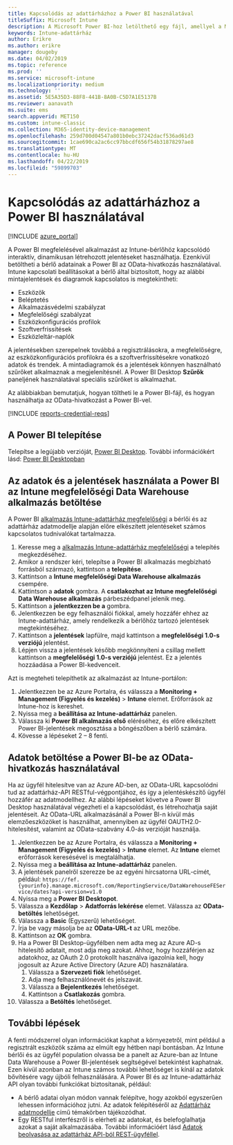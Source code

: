 ```yaml
---
title: Kapcsolódás az adattárházhoz a Power BI használatával
titleSuffix: Microsoft Intune
description: A Microsoft Power BI-hoz letölthető egy fájl, amellyel a Microsoft Intune-bérlőhöz kapcsolódó interaktív, dinamikusan létrehozott jelentéseket hozhat létre.
keywords: Intune-adattárház
author: Erikre
ms.author: erikre
manager: dougeby
ms.date: 04/02/2019
ms.topic: reference
ms.prod: ''
ms.service: microsoft-intune
ms.localizationpriority: medium
ms.technology: ''
ms.assetid: 5E5A35D3-88F8-441B-8A0B-C5D7A1E5137B
ms.reviewer: aanavath
ms.suite: ems
search.appverid: MET150
ms.custom: intune-classic
ms.collection: M365-identity-device-management
ms.openlocfilehash: 259d700d04547a801b0ebc37242dacf536ad61d3
ms.sourcegitcommit: 1cae690ca2ac6cc97bbcdf656f54b31878297ae8
ms.translationtype: MT
ms.contentlocale: hu-HU
ms.lasthandoff: 04/22/2019
ms.locfileid: "59899703"
---
```

# <a name="connect-to-the-data-warehouse-with-power-bi"></a>Kapcsolódás az adattárházhoz a Power BI használatával

[!INCLUDE [azure_portal](./includes/azure_portal.md)]

A Power BI megfelelésével alkalmazást az Intune-bérlőhöz kapcsolódó interaktív, dinamikusan létrehozott jelentéseket használhatja. Ezenkívül betöltheti a bérlő adatainak a Power BI az OData-hivatkozás használatával. Intune kapcsolati beállításokat a bérlő által biztosított, hogy az alábbi mintajelentések és diagramok kapcsolatos is megtekintheti:  

  -  Eszközök
  -  Beléptetés
  -  Alkalmazásvédelmi szabályzat
  -  Megfelelőségi szabályzat
  -  Eszközkonfigurációs profilok
  -  Szoftverfrissítések
  -  Eszközleltár-naplók

A jelentésekben szerepelnek továbbá a regisztrálásokra, a megfelelőségre, az eszközkonfigurációs profilokra és a szoftverfrissítésekre vonatkozó adatok és trendek. A mintadiagramok és a jelentések könnyen használható szűrőket alkalmaznak a megjelenítésnél. A Power BI Desktop **Szűrők** paneljének használatával speciális szűrőket is alkalmazhat.

Az alábbiakban bemutatjuk, hogyan töltheti le a Power BI-fájl, és hogyan használhatja az OData-hivatkozást a Power BI-vel.

[!INCLUDE [reports-credential-reqs](./includes/reports-credential-reqs.md)]

## <a name="install-power-bi"></a>A Power BI telepítése

Telepítse a legújabb verzióját, [Power BI Desktop](https://aka.ms/intune/datawarehouseapi/installpowerbi). További információkért lásd: [Power BI Desktopban](https://powerbi.microsoft.com/desktop)

## <a name="load-the-data-and-reports-using-the-power-bi-intune-compliance-data-warehouse-app"></a>Az adatok és a jelentések használata a Power BI az Intune megfelelőségi Data Warehouse alkalmazás betöltése

A Power BI [alkalmazás Intune-adattárház megfelelőségi](https://aka.ms/intune/datawarehouseapi/getpowerbiapp) a bérlői és az adattárház adatmodellje alapján előre elkészített jelentéseket számos kapcsolatos tudnivalókat tartalmazza.

1.  Keresse meg a [alkalmazás Intune-adattárház megfelelőségi](https://aka.ms/intune/datawarehouseapi/getpowerbiapp) a telepítés megkezdéséhez.
2.  Amikor a rendszer kéri, telepítse a Power BI alkalmazás megbízható forrásból származó, kattintson a **telepítése**.
3.  Kattintson a **Intune megfelelőségi Data Warehouse alkalmazás** csempére.
4.  Kattintson a **adatok** gombra. 
    A **csatlakozhat az Intune megfelelőségi Data Warehouse alkalmazás** párbeszédpanel jelenik meg.
5.  Kattintson a **jelentkezzen be a** gombra.
6.  Jelentkezzen be egy felhasználói fiókkal, amely hozzáfér ehhez az Intune-adattárház, amely rendelkezik a bérlőhöz tartozó jelentések megtekintéséhez. 
7.  Kattintson a **jelentések** lapfülre, majd kattintson a **megfelelőségi 1.0-s verziójú** jelentést.
8.  Lépjen vissza a jelentések később megkönnyíteni a csillag mellett kattintson a **megfelelőségi 1.0-s verziójú** jelentést. Ez a jelentés hozzáadása a Power BI-kedvenceit.

Azt is megteheti telepíthetik az alkalmazást az Intune-portálon:

1.  Jelentkezzen be az Azure Portalra, és válassza a **Monitoring + Management (Figyelés és kezelés)** > **Intune** elemet. Erőforrások az Intune-hoz is kereshet.
2.  Nyissa meg a **beállítása az Intune-adattárház** panelen.
3.  Válassza ki **Power BI alkalmazás első** eléréséhez, és előre elkészített Power BI-jelentések megosztása a böngészőben a bérlő számára.
4.  Kövesse a lépéseket 2 – 8 fenti.

## <a name="load-the-data-in-power-bi-using-the-odata-link"></a>Adatok betöltése a Power BI-be az OData-hivatkozás használatával

Ha az ügyfél hitelesítve van az Azure AD-ben, az OData-URL kapcsolódni tud az adattárház-API RESTful-végpontjához, és így a jelentéskészítő ügyfél hozzáfér az adatmodellhez. Az alábbi lépéseket követve a Power BI Desktop használatával végezheti el a kapcsolódást, és létrehozhatja saját jelentéseit. Az OData-URL alkalmazásánál a Power BI-n kívül más elemzőeszközöket is használhat, amennyiben az ügyfél OAUTH2.0-hitelesítést, valamint az OData-szabvány 4.0-ás verzióját használja.

1.  Jelentkezzen be az Azure Portalra, és válassza a **Monitoring + Management (Figyelés és kezelés)** > **Intune** elemet. Az **Intune** elemet erőforrások keresésével is megtalálhatja.  
2.  Nyissa meg a **beállítása az Intune-adattárház** panelen.
3. A jelentések panelről szerezze be az egyéni hírcsatorna URL-címét, például: `https://fef.{yourinfo}.manage.microsoft.com/ReportingService/DataWarehouseFEService/dates?api-version=v1.0`
4. Nyissa meg a **Power BI Desktopot**.
5. Válassza a **Kezdőlap** > **Adatforrás lekérése** elemet. Válassza az **OData-betöltés** lehetőséget.
6. Válassza a **Basic** (Egyszerű) lehetőséget.
7. Írja be vagy másolja be az **OData-URL-t** az URL mezőbe.
8. Kattintson az **OK** gombra.
9. Ha a Power BI Desktop-ügyfélben nem adta meg az Azure AD-s hitelesítő adatait, most adja meg azokat. Ahhoz, hogy hozzáférjen az adatokhoz, az OAuth 2.0 protokollt használva igazolnia kell, hogy jogosult az Azure Active Directory (Azure AD) használatára.  
    1.  Válassza a **Szervezeti fiók** lehetőséget.  
    2.  Adja meg felhasználónevét és jelszavát.  
    3.  Válassza a **Bejelentkezés** lehetőséget.  
    4.  Kattintson a **Csatlakozás** gombra.  
10. Válassza a **Betöltés** lehetőséget.

## <a name="next-steps"></a>További lépések

A fenti módszerrel olyan információkat kaphat a környezetről, mint például a regisztrált eszközök száma az elmúlt egy hétben napi bontásban. Az Intune bérlői és az ügyfél population olvassa be a panelt az Azure-ban az Intune Data Warehouse a Power BI-jelentések segítségével betekintést kaphatnak. Ezen kívül azonban az Intune számos további lehetőséget is kínál az adatok bővítésére vagy újbóli felhasználására. A Power BI és az Intune-adattárház API olyan további funkciókat biztosítanak, például:

<!-- -  You can use Power BI Desktop to create additional report types with your data. For example, you could create a custom chart representing the ratio of device manufactures in your enterprise. For more information about creating custom reports with Power BI and the Intune Data Warehouse, see `BLOG POST ON POWER BI`. -->
 -  A bérlő adatai olyan módon vannak felépítve, hogy azokból egyszerűen lehessen információhoz jutni. Az adatok felépítéséről az [Adattárház adatmodellje](reports-ref-data-model.md) című témakörben tájékozódhat.
 -  Egy RESTful interfészről is elérheti az adatokat, és belefoglalhatja azokat a saját alkalmazásába. További információért lásd [Adatok beolvasása az adattárház API-ból REST-ügyféllel](reports-proc-data-rest.md).
